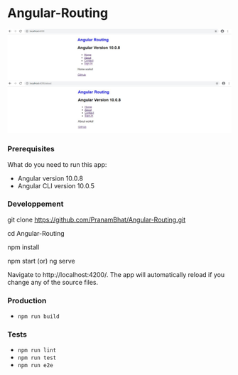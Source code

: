 # Angular-Routing


<img src="/screenshots/Angular-Routing-Homepage.JPG" />



<img src="/screenshots/Angular-Routing-About.JPG" />



### Prerequisites
What do you need to run this app:
* Angular version 10.0.8
* Angular CLI version 10.0.5


### Developpement

git clone https://github.com/PranamBhat/Angular-Routing.git

cd Angular-Routing

npm install

npm start (or) ng serve

Navigate to http://localhost:4200/. The app will automatically reload if you change any of the source files.

### Production 
* `npm run build`

### Tests
* `npm run lint`
* `npm run test`
* `npm run e2e`
